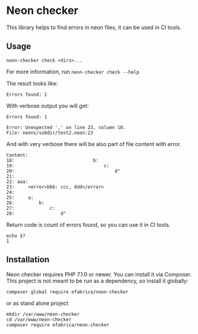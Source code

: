 # Neon checker

This library helps to find errors in neon files, it can be used in CI tools.

## Usage
`neon-checker check <dirs>...`

For more information, run `neon-checker check --help`

The result looks like:

```
Errors found: 1
```

With verbose output you will get:
```
Errors found: 1

Error: Unexpected ',' on line 23, column 10.
File: neons/subdir/test2.neon:23
```

And with very verbose there will be also part of file content with error.
```
Content:
18: 							b:
19: 								c:
20: 									d"
21: 
22: aaa:
23: 	<error>bbb: ccc, ddd</error>
24: 
25: 	a:
26: 		b:
27: 			c:
28: 				d"
```

Return code is count of errors found, so you can use it in CI tools.
```
echo $?
1
```

## Installation
Neon checker requires PHP 7.1.0 or newer. You can install it via Composer. This project is not meant to be run as a dependency, so install it globally:

`composer global require efabrica/neon-checker`

or as stand alone project

```
mkdir /var/www/neon-checker
cd /var/www/neon-checker
composer require efabrica/neon-checker
```
